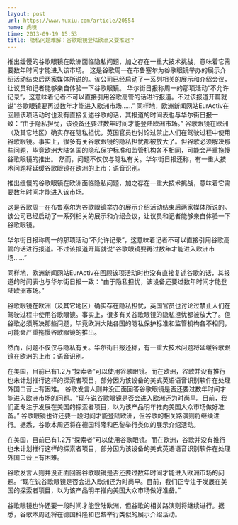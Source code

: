 ```yaml
---
layout: post
url: https://www.huxiu.com/article/20554
name: 虎嗅
time: 2013-09-19 15:53
title: 隐私问题难解：谷歌眼镜登陆欧洲又要推迟？
---
```

推出缓慢的谷歌眼镜在欧洲面临隐私问题，加之存在一重大技术挑战，意味着它需要数年时间才能进入该市场。 这是谷歌周一在布鲁塞尔为谷歌眼镜举办的展示介绍活动结束后两家媒体所说的。该公司已经启动了一系列相关的展示和介绍会议，让议员和记者能够亲自体验一下谷歌眼镜。 华尔街日报称周一的那项活动“不允许记录”，这意味着记者不可以直接引用谷歌高管的话进行报道。不过该报道开篇就说“谷歌眼镜要再过数年才能进入欧洲市场……” 同样地，欧洲新闻网站EurActiv在回顾该项活动时也没有直接复述谷歌的话，其报道的时间表也与华尔街日报一致：“由于隐私担忧，该设备还要过数年时间才能登陆欧洲市场。” 谷歌眼镜在欧洲（及其它地区）确实存在隐私担忧，英国官员也讨论过禁止人们在驾驶过程中使用谷歌眼镜。事实上，很多有关谷歌眼镜的隐私担忧都被放大了。但谷歌必须解决那些问题，毕竟欧洲大陆各国的隐私保护标准和监管机构各不相同，可能会严重拖慢谷歌眼镜的推出。 然而，问题不仅仅与隐私有关。华尔街日报还称，有一重大技术问题将延缓谷歌眼镜在欧洲的上市：语音识别。

推出缓慢的谷歌眼镜在欧洲面临隐私问题，加之存在一重大技术挑战，意味着它需要数年时间才能进入该市场。

这是谷歌周一在布鲁塞尔为谷歌眼镜举办的展示介绍活动结束后两家媒体所说的。该公司已经启动了一系列相关的展示和介绍会议，让议员和记者能够亲自体验一下谷歌眼镜。

华尔街日报称周一的那项活动“不允许记录”，这意味着记者不可以直接引用谷歌高管的话进行报道。不过该报道开篇就说“谷歌眼镜要再过数年才能进入欧洲市场……”

同样地，欧洲新闻网站EurActiv在回顾该项活动时也没有直接复述谷歌的话，其报道的时间表也与华尔街日报一致：“由于隐私担忧，该设备还要过数年时间才能登陆欧洲市场。”

谷歌眼镜在欧洲（及其它地区）确实存在隐私担忧，英国官员也讨论过禁止人们在驾驶过程中使用谷歌眼镜。事实上，很多有关谷歌眼镜的隐私担忧都被放大了。但谷歌必须解决那些问题，毕竟欧洲大陆各国的隐私保护标准和监管机构各不相同，可能会严重拖慢谷歌眼镜的推出。

然而，问题不仅仅与隐私有关。华尔街日报还称，有一重大技术问题将延缓谷歌眼镜在欧洲的上市：语音识别。

在美国，目前已有1.2万“探索者”可以使用谷歌眼镜。而在欧洲，谷歌并没有推行也未计划推行这样的探索者项目，部分因为该设备的美式英语语音识别软件在处理外国口音上有困难。 谷歌发言人则并没正面回答谷歌眼镜是否还要过数年时间才能进入欧洲市场的问题。“现在说谷歌眼镜是否会进入欧洲还为时尚早。目前，我们正专注于发展在美国的探索者项目，以为该产品明年推向美国大众市场做好准备。” 谷歌眼镜也许还要一段时间才能登陆欧洲，但谷歌的相关路演则将继续进行。据悉，谷歌本周还将在德国科隆和巴黎举行类似的展示介绍活动。

在美国，目前已有1.2万“探索者”可以使用谷歌眼镜。而在欧洲，谷歌并没有推行也未计划推行这样的探索者项目，部分因为该设备的美式英语语音识别软件在处理外国口音上有困难。

谷歌发言人则并没正面回答谷歌眼镜是否还要过数年时间才能进入欧洲市场的问题。“现在说谷歌眼镜是否会进入欧洲还为时尚早。目前，我们正专注于发展在美国的探索者项目，以为该产品明年推向美国大众市场做好准备。”

谷歌眼镜也许还要一段时间才能登陆欧洲，但谷歌的相关路演则将继续进行。据悉，谷歌本周还将在德国科隆和巴黎举行类似的展示介绍活动。

